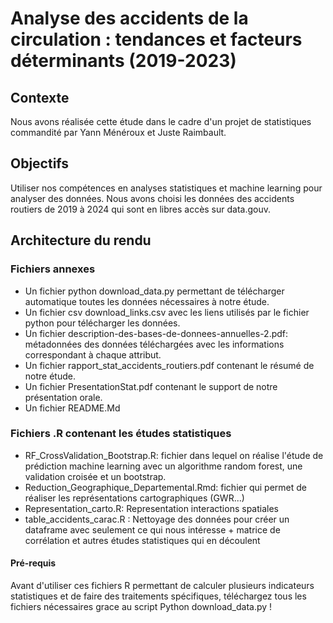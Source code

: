 # Analyse des accidents de la circulation : tendances et facteurs déterminants (2019-2023)

## Contexte
Nous avons réalisée cette étude dans le cadre d'un projet de statistiques commandité par Yann Ménéroux et Juste Raimbault.

## Objectifs
Utiliser nos compétences en analyses statistiques et machine learning pour analyser des données. Nous avons choisi les données des accidents routiers de 2019 à 2024 qui sont en libres accès sur data.gouv.

## Architecture du rendu

### Fichiers annexes
- Un fichier python download_data.py permettant de télécharger automatique toutes les données nécessaires à notre étude.
- Un fichier csv download_links.csv avec les liens utilisés par le fichier python pour télécharger les données.
- Un fichier description-des-bases-de-donnees-annuelles-2.pdf: métadonnées des données téléchargées avec les informations correspondant à chaque attribut.
- Un fichier rapport_stat_accidents_routiers.pdf contenant le résumé de notre étude.
- Un fichier PresentationStat.pdf contenant le support de notre présentation orale.
- Un fichier README.Md

### Fichiers .R contenant les études statistiques
- RF_CrossValidation_Bootstrap.R: fichier dans lequel on réalise l'étude de prédiction machine learning avec un algorithme random forest, une validation croisée et un bootstrap.
- Reduction_Geographique_Departemental.Rmd: fichier qui permet de réaliser les représentations cartographiques (GWR...)
- Representation_carto.R: Representation interactions spatiales
- table_accidents_carac.R : Nettoyage des données pour créer un dataframe avec seulement ce qui nous intéresse + matrice de corrélation et autres études statistiques qui en découlent

#### Pré-requis
Avant d'utiliser ces fichiers R permettant de calculer plusieurs indicateurs statistiques et de faire des traitements spécifiques, téléchargez tous les fichiers nécessaires grace au script Python download_data.py !
